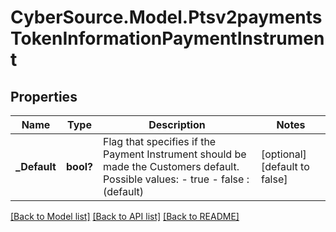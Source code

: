 # CyberSource.Model.Ptsv2paymentsTokenInformationPaymentInstrument
## Properties

Name | Type | Description | Notes
------------ | ------------- | ------------- | -------------
**_Default** | **bool?** | Flag that specifies if the Payment Instrument should be made the Customers default. Possible values: - true - false : (default)  | [optional] [default to false]

[[Back to Model list]](../README.md#documentation-for-models) [[Back to API list]](../README.md#documentation-for-api-endpoints) [[Back to README]](../README.md)

